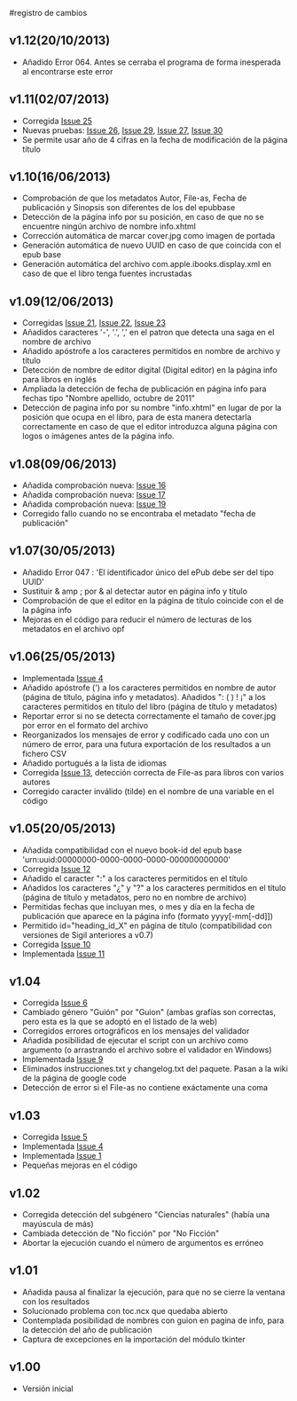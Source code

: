 #registro de cambios

## v1.12(20/10/2013) ##
  * Añadido Error 064. Antes se cerraba el programa de forma inesperada al encontrarse este error

## v1.11(02/07/2013) ##
  * Corregida [Issue 25](https://code.google.com/p/eplvalidator/issues/detail?id=25)
  * Nuevas pruebas: [Issue 26](https://code.google.com/p/eplvalidator/issues/detail?id=26), [Issue 29](https://code.google.com/p/eplvalidator/issues/detail?id=29),  [Issue 27](https://code.google.com/p/eplvalidator/issues/detail?id=27), [Issue 30](https://code.google.com/p/eplvalidator/issues/detail?id=30)
  * Se permite usar año de 4 cifras en la fecha de modificación de la página título

## v1.10(16/06/2013) ##
  * Comprobación de que los metadatos Autor, File-as, Fecha de publicación y Sinopsis son diferentes de los del epubbase
  * Detección de la página info por su posición, en caso de que no se encuentre ningún archivo de nombre info.xhtml
  * Corrección automática de marcar cover.jpg como imagen de portada
  * Generación automática de nuevo UUID en caso de que coincida con el epub base
  * Generación automática del archivo com.apple.ibooks.display.xml en caso de que el libro tenga fuentes incrustadas


## v1.09(12/06/2013) ##
  * Corregidas [Issue 21](https://code.google.com/p/eplvalidator/issues/detail?id=21), [Issue 22](https://code.google.com/p/eplvalidator/issues/detail?id=22), [Issue 23](https://code.google.com/p/eplvalidator/issues/detail?id=23)
  * Añadidos caracteres '-', '.', ',' en el patron que detecta una saga en el nombre de archivo
  * Añadido apóstrofe a los caracteres permitidos en nombre de archivo y título
  * Detección de nombre de editor digital (Digital editor) en la página info para libros en inglés
  * Ampliada la detección de fecha de publicación en página info para fechas tipo "Nombre apellido, octubre de 2011"
  * Detección de pagina info por su nombre "info.xhtml" en lugar de por la posición que ocupa en el libro, para de esta manera detectarla correctamente en caso de que el editor introduzca alguna página con logos o imágenes antes de la página info.

## v1.08(09/06/2013) ##
  * Añadida comprobación nueva: [Issue 16](https://code.google.com/p/eplvalidator/issues/detail?id=16)
  * Añadida comprobación nueva: [Issue 17](https://code.google.com/p/eplvalidator/issues/detail?id=17)
  * Añadida comprobación nueva: [Issue 19](https://code.google.com/p/eplvalidator/issues/detail?id=19)
  * Corregido fallo cuando no se encontraba el metadato "fecha de publicación"

## v1.07(30/05/2013) ##
  * Añadido Error 047 : 'El identificador único del ePub debe ser del tipo UUID'
  * Sustituir & amp ;  por & al detectar autor en página info y título
  * Comprobación de que el editor en la página de título coincide con el de la página info
  * Mejoras en el código para reducir el número de lecturas de los metadatos en el archivo opf

## v1.06(25/05/2013) ##
  * Implementada [Issue 4](https://code.google.com/p/eplvalidator/issues/detail?id=4)
  * Añadido apóstrofe (') a los caracteres permitidos en nombre de autor (página de título, página info y metadatos). Añadidos ": ( ) ! ¡" a los caracteres permitidos en título del libro (página de título y metadatos)
  * Reportar error si no se detecta correctamente el tamaño de cover.jpg por error en el formato del archivo
  * Reorganizados los mensajes de error y codificado cada uno con un número de error, para una futura exportación de los resultados a un fichero CSV
  * Añadido portugués a la lista de idiomas
  * Corregida [Issue 13](https://code.google.com/p/eplvalidator/issues/detail?id=13), detección correcta de File-as para libros con varios autores
  * Corregido caracter inválido (tilde) en el nombre de una variable en el código


## v1.05(20/05/2013) ##
  * Añadida compatibilidad con el nuevo book-id del epub base 'urn:uuid:00000000-0000-0000-0000-000000000000'
  * Corregida [Issue 12](https://code.google.com/p/eplvalidator/issues/detail?id=12)
  * Añadido el caracter ":" a los caracteres permitidos en el título
  * Añadidos los caracteres "¿" y "?" a los caracteres permitidos en el título (página de título y metadatos, pero no en nombre de archivo)
  * Permitidas fechas que incluyan mes, o mes y día en la fecha de publicación que aparece en la página info (formato yyyy[-mm[-dd]])
  * Permitido id="heading\_id\_X" en página de título (compatibilidad con versiones de Sigil anteriores a v0.7)
  * Corregida [Issue 10](https://code.google.com/p/eplvalidator/issues/detail?id=10)
  * Implementada [Issue 11](https://code.google.com/p/eplvalidator/issues/detail?id=11)

## v1.04 ##
  * Corregida [Issue 6](https://code.google.com/p/eplvalidator/issues/detail?id=6)
  * Cambiado género "Guión" por "Guion" (ambas grafías son correctas, pero esta es la que se adoptó en el listado de la web)
  * Corregidos errores ortográficos en los mensajes del validador
  * Añadida posibilidad de ejecutar el script con un archivo como argumento (o arrastrando el archivo sobre el validador en Windows)
  * Implementada [Issue 9](https://code.google.com/p/eplvalidator/issues/detail?id=9)
  * Eliminados instrucciones.txt y changelog.txt del paquete. Pasan a la wiki de la página de google code
  * Detección de error si el File-as no contiene exáctamente una coma

## v1.03 ##
  * Corregida [Issue 5](https://code.google.com/p/eplvalidator/issues/detail?id=5)
  * Implementada [Issue 4](https://code.google.com/p/eplvalidator/issues/detail?id=4)
  * Implementada [Issue 1](https://code.google.com/p/eplvalidator/issues/detail?id=1)
  * Pequeñas mejoras en el código

## v1.02 ##
  * Corregida detección del subgénero "Ciencias naturales" (había una mayúscula de más)
  * Cambiada detección de "No ficción" por "No Ficción"
  * Abortar la ejecución cuando el número de argumentos es erróneo

## v1.01 ##
  * Añadida pausa al finalizar la ejecución, para que no se cierre la ventana con los resultados
  * Solucionado problema con toc.ncx que quedaba abierto
  * Contemplada posibilidad de nombres con guion en pagina de info, para la detección del año de publicación
  * Captura de excepciones en la importación del módulo tkinter

## v1.00 ##
  * Versión inicial